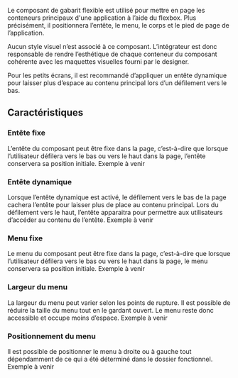Le composant de gabarit flexible est utilisé pour mettre en page les conteneurs principaux d'une application à l’aide du flexbox. Plus précisément, il positionnera l’entête, le menu, le corps et le pied de page de l’application.

Aucun style visuel n’est associé à ce composant. L’intégrateur est donc responsable de rendre l’esthétique de chaque conteneur du composant cohérente avec les maquettes visuelles fourni par le designer.

<modul-do>
Pour les petits écrans, il est recommandé d’appliquer un entête dynamique pour laisser plus d’espace au contenu principal lors d’un défilement vers le bas.
</modul-do>

## Caractéristiques
### Entête fixe
L’entête du composant peut être fixe dans la page, c’est-à-dire que lorsque l’utilisateur défilera vers le bas ou vers le haut dans la page, l’entête conservera sa position initiale.
<m-message class="m-u--margin-top" skin="light" state="information">Exemple à venir</m-message>

### Entête dynamique
Lorsque l’entête dynamique est activé, le défilement vers le bas de la page cachera l’entête pour laisser plus de place au contenu principal. Lors du défilement vers le haut, l’entête apparaitra pour permettre aux utilisateurs d’accéder au contenu de l’entête.
<m-message class="m-u--margin-top" skin="light" state="information">Exemple à venir</m-message>

### Menu fixe
Le menu du composant peut être fixe dans la page, c’est-à-dire que lorsque l’utilisateur défilera vers le bas ou vers le haut dans la page, le menu conservera sa position initiale.
<m-message class="m-u--margin-top" skin="light" state="information">Exemple à venir</m-message>

### Largeur du menu
La largeur du menu peut varier selon les points de rupture. Il est possible de réduire la taille du menu tout en le gardant ouvert. Le menu reste donc accessible et occupe moins d’espace.
<m-message class="m-u--margin-top" skin="light" state="information">Exemple à venir</m-message>

### Positionnement du menu
Il est possible de positionner le menu à droite ou à gauche tout dépendamment de ce qui a été déterminé dans le dossier fonctionnel.
<m-message class="m-u--margin-top" skin="light" state="information">Exemple à venir</m-message>


